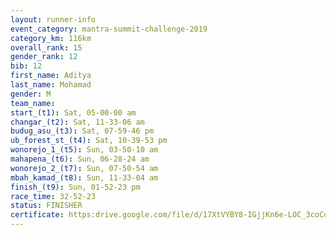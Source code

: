 ```yaml
---
layout: runner-info 
event_category: mantra-summit-challenge-2019 
category_km: 116km 
overall_rank: 15
gender_rank: 12
bib: 12
first_name: Aditya
last_name: Mohamad
gender: M
team_name: 
start_(t1): Sat, 05-00-00 am
changar_(t2): Sat, 11-33-06 am
budug_asu_(t3): Sat, 07-59-46 pm
ub_forest_st_(t4): Sat, 10-39-53 pm
wonorejo_1_(t5): Sun, 03-50-10 am
mahapena_(t6): Sun, 06-28-24 am
wonorejo_2_(t7): Sun, 07-50-54 am
mbah_kamad_(t8): Sun, 11-33-04 am
finish_(t9): Sun, 01-52-23 pm
race_time: 32-52-23
status: FINISHER
certificate: https:drive.google.com/file/d/17XtVYBY8-IGjjKn6e-LOC_3coCoeJAy8/view?usp=sharing
---
```

